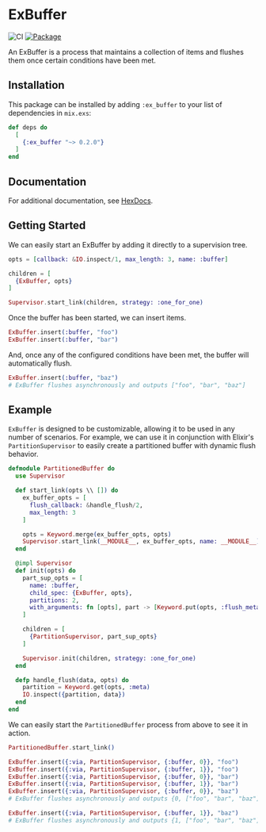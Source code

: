 # ExBuffer

![CI](https://github.com/gdwoolbert3/ex_buffer/actions/workflows/ci.yml/badge.svg)
[![Package](https://img.shields.io/hexpm/v/ex_buffer.svg)](https://hex.pm/packages/ex_buffer)

An ExBuffer is a process that maintains a collection of items and flushes them once certain conditions have been met.

## Installation

This package can be installed by adding `:ex_buffer` to your list of dependencies in `mix.exs`:

```elixir
def deps do
  [
    {:ex_buffer "~> 0.2.0"}
  ]
end
```

## Documentation

For additional documentation, see [HexDocs](https://hexdocs.pm/ex_buffer/readme.html).

## Getting Started

We can easily start an ExBuffer by adding it directly to a supervision tree.

```elixir
opts = [callback: &IO.inspect/1, max_length: 3, name: :buffer]

children = [
  {ExBuffer, opts}
]

Supervisor.start_link(children, strategy: :one_for_one)
```

Once the buffer has been started, we can insert items.

```elixir
ExBuffer.insert(:buffer, "foo")
ExBuffer.insert(:buffer, "bar")
```

And, once any of the configured conditions have been met, the buffer will automatically flush.

```elixir
ExBuffer.insert(:buffer, "baz")
# ExBuffer flushes asynchronously and outputs ["foo", "bar", "baz"]
```

## Example

`ExBuffer` is designed to be customizable, allowing it to be used in any number of scenarios. For example, we can
use it in conjunction with Elixir's `PartitionSupervisor` to easily create a partitioned buffer with dynamic flush
behavior.

```elixir
defmodule PartitionedBuffer do
  use Supervisor

  def start_link(opts \\ []) do
    ex_buffer_opts = [
      flush_callback: &handle_flush/2,
      max_length: 3
    ]

    opts = Keyword.merge(ex_buffer_opts, opts)
    Supervisor.start_link(__MODULE__, ex_buffer_opts, name: __MODULE__)
  end

  @impl Supervisor
  def init(opts) do
    part_sup_opts = [
      name: :buffer,
      child_spec: {ExBuffer, opts},
      partitions: 2,
      with_arguments: fn [opts], part -> [Keyword.put(opts, :flush_meta, part)] end
    ]

    children = [
      {PartitionSupervisor, part_sup_opts}
    ]

    Supervisor.init(children, strategy: :one_for_one)
  end

  defp handle_flush(data, opts) do
    partition = Keyword.get(opts, :meta)
    IO.inspect({partition, data})
  end
end
```

We can easily start the `PartitionedBuffer` process from above to see it in action.

```elixir
PartitionedBuffer.start_link()

ExBuffer.insert({:via, PartitionSupervisor, {:buffer, 0}}, "foo")
ExBuffer.insert({:via, PartitionSupervisor, {:buffer, 1}}, "foo")
ExBuffer.insert({:via, PartitionSupervisor, {:buffer, 0}}, "bar")
ExBuffer.insert({:via, PartitionSupervisor, {:buffer, 1}}, "bar")
ExBuffer.insert({:via, PartitionSupervisor, {:buffer, 0}}, "baz")
# ExBuffer flushes asynchronously and outputs {0, ["foo", "bar", "baz"]}

ExBuffer.insert({:via, PartitionSupervisor, {:buffer, 1}}, "baz")
# ExBuffer flushes asynchronously and outputs {1, ["foo", "bar", "baz"]}
```
